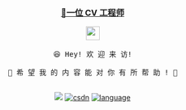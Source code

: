 <h3 align="center"><a href="https://github.com/dszblackmagic" >🍊一位 CV 工程师</a></h3>


<p align="center">
  <img src="https://user-images.githubusercontent.com/5679180/79618120-0daffb80-80be-11ea-819e-d2b0fa904d07.gif" width="27px">
  <br><br />
  <samp>
    😆 Hey! 欢 迎 来 访!
    <br />
    <br />🍉 希 望 我 的 内 容 能 对 你 有 所 帮 助 ! 🌱
    <br />
    <br />
  </samp></p>

<p align="center">
<a href="https://github.com/dszblackmagic"><img  src="https://github-readme-stats.vercel.app/api?username=dszblackmagic&show_icons=true&icon_color=0dc2a7&text_color=718096&bg_color=ffffff&hide_title=true&theme=transparent"/></a>
<a href="https://blog.csdn.net/qq_41048567?type=blog"><img alt="csdn" src="https://stats.justsong.cn/api/csdn?id=qq_41048567&theme=flag-india"/></a>
<a href="https://github.com/dszblackmagic"><img alt="language" src="https://github-readme-stats.vercel.app/api/top-langs/?username=dszblackmagic&layout=compact)"/></a></p>
